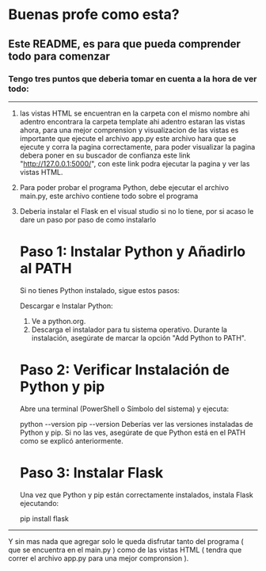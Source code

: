 # Buenas profe como esta?

## Este README, es para que pueda comprender todo para comenzar 

### Tengo tres puntos que deberia tomar en cuenta a la hora de ver todo:

-----------------------------------------------------------------------------------------------------------------

1. las vistas HTML se encuentran en la carpeta 
   con el mismo nombre ahi adentro encontrara la carpeta template ahi adentro estaran las vistas
   ahora, para una mejor comprension y visualizacion de las vistas es importante que ejecute el 
   archivo app.py este archivo hara que se ejecute y corra la pagina correctamente, para poder visualizar
   la pagina debera poner en su buscador de confianza este link "http://127.0.0.1:5000/", con este link podra 
   ejecutar la pagina y ver las vistas HTML.

2. Para poder probar el programa Python, debe ejecutar el archivo main.py, este archivo contiene todo sobre el
   programa

3. Deberia instalar el Flask en el visual studio si no lo tiene, por si acaso le dare un paso por paso de como instalarlo

      # Paso 1: Instalar Python y Añadirlo al PATH
   Si no tienes Python instalado, sigue estos pasos:

   Descargar e Instalar Python:
   1. Ve a python.org.
   2. Descarga el instalador para tu sistema operativo.
Durante la instalación, asegúrate de marcar la opción "Add Python to PATH".

    # Paso 2: Verificar Instalación de Python y pip
   Abre una terminal (PowerShell o Símbolo del sistema) y ejecuta:

      python --version
      pip --version
Deberías ver las versiones instaladas de Python y pip. Si no las ves, asegúrate de que Python está en el PATH como se explicó      anteriormente.

      # Paso 3: Instalar Flask
   Una vez que Python y pip están correctamente instalados, instala Flask ejecutando:

   pip install flask

-------------------------------------------------------------------------------------------------------------------

   Y sin mas nada que agregar solo le queda disfrutar tanto del programa ( que se encuentra en el main.py ) como 
   de las vistas HTML ( tendra que correr el archivo app.py para una mejor compronsion ). 

